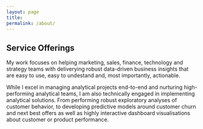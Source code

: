 ```yaml
---
layout: page
title:
permalink: /about/
---
```


## Service Offerings

My work focuses on helping marketing, sales, finance, technology and strategy teams with deliverying robust data-driven business insights that are easy to use, easy to undestand and, most importantly, actionable.




While I excel in managing analytical projects end-to-end and nurturing high-performing analytical teams, I am also technically engaged in implementing analytical solutions. From performing robust exploratory analyses of customer behavior, to developing predictive models around customer churn and next best offers as well as highly interactive dashboard visualisations about customer or product performance.